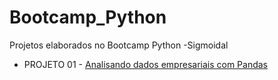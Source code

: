 # Bootcamp_Python
Projetos elaborados no Bootcamp Python  -Sigmoidal

* PROJETO 01 - [Analisando dados empresariais com Pandas](https://github.com/alvesbruno-ds/Bootcamp_Python/blob/main/Bootcamp_Python_Proj01.ipynb)
